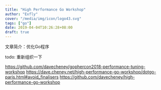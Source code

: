 ```yaml
---
title: "High Performance Go Workshop"
author: "Exfly"
cover: "/media/img/icon/logo43.svg"
tags: ["go"]
date: 2019-04-04T10:26:28+08:00
draft: true
---
```


文章简介：优化Go程序

<!--more--> 

todo: 重新组织一下

https://github.com/davecheney/gophercon2018-performance-tuning-workshop
https://dave.cheney.net/high-performance-go-workshop/dotgo-paris.html#avoid_finalisers
https://github.com/davecheney/high-performance-go-workshop
